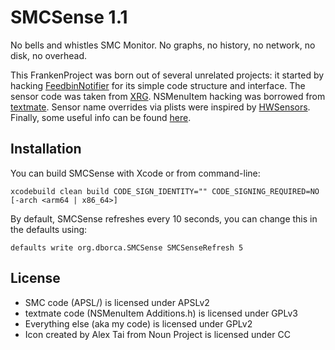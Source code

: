 # SMCSense 1.1

No bells and whistles SMC Monitor.  No graphs, no history, no network, no disk, no overhead.

This FrankenProject was born out of several unrelated projects: it started by hacking
[FeedbinNotifier](https://github.com/kmikael/FeedbinNotifier.git) for its simple code
structure and interface. The sensor code was taken from [XRG](https://github.com/mikepj/XRG.git).
NSMenuItem hacking was borrowed from [textmate](https://github.com/textmate/textmate.git).
Sensor name overrides via plists were inspired by [HWSensors](https://github.com/kozlek/HWSensors.git).
Finally, some useful info can be found [here](http://www.cocoabuilder.com/archive/cocoa/190983-prevent-nsmenuitem-selection.html#191003).

## Installation

You can build SMCSense with Xcode or from command-line:

    xcodebuild clean build CODE_SIGN_IDENTITY="" CODE_SIGNING_REQUIRED=NO [-arch <arm64 | x86_64>]

By default, SMCSense refreshes every 10 seconds, you can change this in the defaults using:

    defaults write org.dborca.SMCSense SMCSenseRefresh 5

## License

* SMC code (APSL/) is licensed under APSLv2
* textmate code (NSMenuItem Additions.h) is licensed under GPLv3
* Everything else (aka my code) is licensed under GPLv2
* Icon created by Alex Tai from Noun Project is licensed under CC
